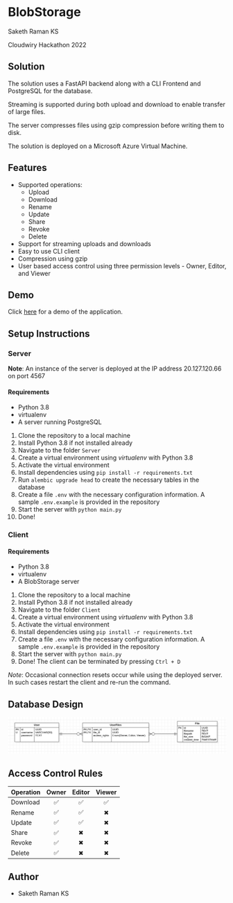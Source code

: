 # BlobStorage

Saketh Raman KS

Cloudwiry Hackathon 2022

## Solution

The solution uses a FastAPI backend along with a CLI Frontend and PostgreSQL for the database.

Streaming is supported during both upload and download to enable transfer of large files.

The server compresses files using gzip compression before writing them to disk.

The solution is deployed on a Microsoft Azure Virtual Machine.

## Features
* Supported operations:
  * Upload
  * Download
  * Rename
  * Update
  * Share
  * Revoke
  * Delete
* Support for streaming uploads and downloads
* Easy to use CLI client
* Compression using gzip
* User based access control using three permission levels - Owner, Editor, and Viewer

## Demo
Click [here](https://drive.google.com/file/d/1tbDWKl9hdr7QoaxwOYT8NB_GX9F4qFXB/view?usp=sharing) for a demo of the application.

## Setup Instructions

### Server

**Note**: An instance of the server is deployed at the IP address 20.127.120.66 on port 4567

#### Requirements
* Python 3.8 
* virtualenv
* A server running PostgreSQL

1. Clone the repository to a local machine
2. Install Python 3.8 if not installed already
3. Navigate to the folder `Server`
4. Create a virtual environment using *virtualenv* with Python 3.8
5. Activate the virtual environment
6. Install dependencies using ``pip install -r requirements.txt``
7. Run ``alembic upgrade head`` to create the necessary tables in the database
8. Create a file ``.env`` with the necessary configuration information. A sample ``.env.example`` is provided in the repository
9. Start the server with ``python main.py``
10. Done!

### Client


#### Requirements
* Python 3.8 
* virtualenv
* A BlobStorage server 

1. Clone the repository to a local machine
2. Install Python 3.8 if not installed already
3. Navigate to the folder `Client`
4. Create a virtual environment using *virtualenv* with Python 3.8
5. Activate the virtual environment
6. Install dependencies using ``pip install -r requirements.txt``
7. Create a file ``.env`` with the necessary configuration information. A sample ``.env.example`` is provided in the repository
8. Start the server with ``python main.py``
9. Done! The client can be terminated by pressing ``Ctrl + D``

*Note*: Occasional connection resets occur while using the deployed server. In such cases restart the client and re-run the command.

## Database Design

![Database Diagram](/readme-assets/ER_BlobStorage.png)

## Access Control Rules

| Operation     |     Owner      | Editor  |  Viewer  |
|---------------|:--------------:|:-------:|:--------:|
| Download     |       ✅        |    ✅    |    ✅     |
| Rename    |       ✅        |   ✅      |    ✖     |
| Update |       ✅        |     ✅    |      ✖    |
|    Share    |       ✅        |   ✖      |     ✖     |
|    Revoke    |       ✅        |    ✖     |      ✖    |
|      Delete        |       ✅        |   ✖      |    ✖      |


## Author
* Saketh Raman KS